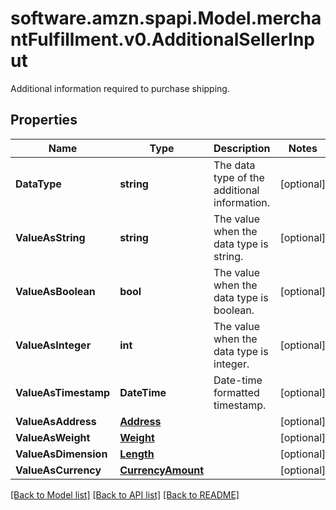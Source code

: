 # software.amzn.spapi.Model.merchantFulfillment.v0.AdditionalSellerInput
Additional information required to purchase shipping.

## Properties

Name | Type | Description | Notes
------------ | ------------- | ------------- | -------------
**DataType** | **string** | The data type of the additional information. | [optional] 
**ValueAsString** | **string** | The value when the data type is string. | [optional] 
**ValueAsBoolean** | **bool** | The value when the data type is boolean. | [optional] 
**ValueAsInteger** | **int** | The value when the data type is integer. | [optional] 
**ValueAsTimestamp** | **DateTime** | Date-time formatted timestamp. | [optional] 
**ValueAsAddress** | [**Address**](Address.md) |  | [optional] 
**ValueAsWeight** | [**Weight**](Weight.md) |  | [optional] 
**ValueAsDimension** | [**Length**](Length.md) |  | [optional] 
**ValueAsCurrency** | [**CurrencyAmount**](CurrencyAmount.md) |  | [optional] 

[[Back to Model list]](../README.md#documentation-for-models) [[Back to API list]](../README.md#documentation-for-api-endpoints) [[Back to README]](../README.md)

